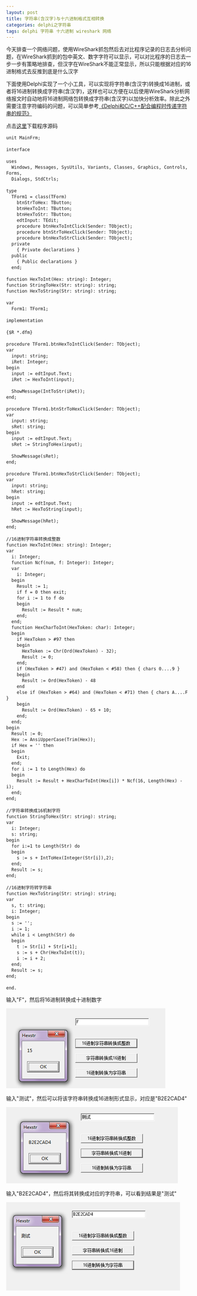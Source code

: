 ```yaml
---
layout: post
title: 字符串(含汉字)与十六进制格式互相转换
categories: delphi之字符串
tags: delphi 字符串 十六进制 wireshark 网络
---
```


今天排查一个网络问题，使用WireShark抓包然后去对比程序记录的日志去分析问题，在WireShark抓到的包中英文、数字字符可以显示，可以对比程序的日志去一步一步有策略地排查，但汉字在WireShark不能正常显示，所以只能根据对应的16进制格式去反推到底是什么汉字

下面使用Delphi实现了一个小工具，可以实现将字符串(含汉字)转换成16进制，或者将16进制转换成字符串(含汉字)，这样也可以方便在以后使用WireShark分析网络报文时自动地将16进制网络包转换成字符串(含汉字)以加快分析效率。除此之外需要注意字符编码的问题，可以简单参考[《Delphi和C/C++配合编程时传递字符串的规范》](http://www.xumenger.com/delphi-vcpp-string-chararray-20160511/)

点击[这里](../download/20170223/HexStr.zip)下载程序源码

```
unit MainFrm;

interface

uses
  Windows, Messages, SysUtils, Variants, Classes, Graphics, Controls, Forms,
  Dialogs, StdCtrls;

type
  TForm1 = class(TForm)
    btnStrToHex: TButton;
    btnHexToInt: TButton;
    btnHexToStr: TButton;
    edtInput: TEdit;
    procedure btnHexToIntClick(Sender: TObject);
    procedure btnStrToHexClick(Sender: TObject);
    procedure btnHexToStrClick(Sender: TObject);
  private
    { Private declarations }
  public
    { Public declarations }
  end;

function HexToInt(Hex: string): Integer;
function StringToHex(Str: string): string;
function HexToString(Str: string): string;

var
  Form1: TForm1;

implementation

{$R *.dfm}

procedure TForm1.btnHexToIntClick(Sender: TObject);
var
  input: string;
  iRet: Integer;
begin
  input := edtInput.Text;
  iRet := HexToInt(input);

  ShowMessage(IntToStr(iRet));
end;

procedure TForm1.btnStrToHexClick(Sender: TObject); 
var
  input: string;
  sRet: string;
begin
  input := edtInput.Text;
  sRet := StringToHex(input);

  ShowMessage(sRet);
end;

procedure TForm1.btnHexToStrClick(Sender: TObject);
var
  input: string;
  hRet: string;
begin
  input := edtInput.Text;
  hRet := HexToString(input);

  ShowMessage(hRet);
end;

//16进制字符串转换成整数
function HexToInt(Hex: string): Integer;
var
  i: Integer;
  function Ncf(num, f: Integer): Integer;
  var
    i: Integer;
  begin
    Result := 1;
    if f = 0 then exit;
    for i := 1 to f do
    begin
      Result := Result * num;
    end;
  end;
  function HexCharToInt(HexToken: char): Integer;
  begin
    if HexToken > #97 then
    begin
      HexToken := Chr(Ord(HexToken) - 32);
      Result := 0;
    end;
    if (HexToken > #47) and (HexToken < #58) then { chars 0....9 }
    begin
      Result := Ord(HexToken) - 48
    end
    else if (HexToken > #64) and (HexToken < #71) then { chars A....F }
    begin
      Result := Ord(HexToken) - 65 + 10;
    end;
  end;
begin
  Result := 0;
  Hex := AnsiUpperCase(Trim(Hex));
  if Hex = '' then
  begin
    Exit;
  end;
  for i := 1 to Length(Hex) do
  begin
    Result := Result + HexCharToInt(Hex[i]) * Ncf(16, Length(Hex) - i);
  end;
end;

//字符串转换成16机制字符
function StringToHex(Str: string): string;
var
  i: Integer;
  s: string;
begin
  for i:=1 to Length(Str) do
  begin
    s := s + IntToHex(Integer(Str[i]),2);
  end;
  Result := s;
end;

//16进制字符转字符串
function HexToString(Str: string): string;
var
  s, t: string;
  i: Integer;
begin
  s := '';
  i := 1;
  while i < Length(Str) do
  begin
    t := Str[i] + Str[i+1];
    s := s + Chr(HexToInt(t));
    i := i + 2;
  end;
  Result := s;
end;

end.
```

输入"F"，然后将16进制转换成十进制数字

![image](../media/image/2017-02-23/01.png)

输入"测试"，然后可以将该字符串转换成16进制形式显示，对应是"B2E2CAD4"

![image](../media/image/2017-02-23/02.png)

输入"B2E2CAD4"，然后将其转换成对应的字符串，可以看到结果是"测试"

![image](../media/image/2017-02-23/03.png)

